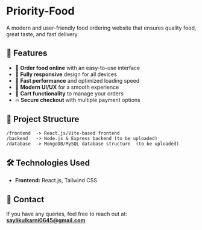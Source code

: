 # **Priority-Food**  
A modern and user-friendly food ordering website that ensures quality food, great taste, and fast delivery.  

## **🚀 Features**  
- 🍔 **Order food online** with an easy-to-use interface  
- 📱 **Fully responsive** design for all devices  
- 🚀 **Fast performance** and optimized loading speed  
- 🎨 **Modern UI/UX** for a smooth experience  
- 🛒 **Cart functionality** to manage your orders  
- 🔥 **Secure checkout** with multiple payment options  

## **📂 Project Structure**  
```
/frontend  -> React.js/Vite-based frontend  
/backend   -> Node.js & Express backend (to be uploaded)
/database  -> MongoDB/MySQL database structure  (to be uploaded)
```

## **🛠️ Technologies Used**  
- **Frontend:** React.js, Tailwind CSS   




## **📩 Contact**  
If you have any queries, feel free to reach out at: **saylikulkarni0645@gmail.com**  



